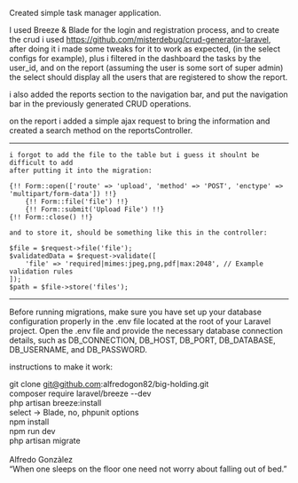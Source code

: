 Created simple task manager application.

I used Breeze & Blade for the login and registration process, and to create the crud i used https://github.com/misterdebug/crud-generator-laravel, after doing it i made some tweaks for it to work as expected, (in the select configs for example), plus i filtered in the dashboard the tasks by the user_id, and on the report (assuming the user is some sort of super admin) the select should display all the users that are registered to show the report.

i also added the reports section to the navigation bar, and put the navigation bar in the previously generated CRUD operations.

on the report i added a simple ajax request to bring the information and created a search method on the reportsController.


--------------------


    i forgot to add the file to the table but i guess it shoulnt be difficult to add
    after putting it into the migration:

    {!! Form::open(['route' => 'upload', 'method' => 'POST', 'enctype' => 'multipart/form-data']) !!}
        {!! Form::file('file') !!}
        {!! Form::submit('Upload File') !!}
    {!! Form::close() !!}

    and to store it, should be something like this in the controller:

    $file = $request->file('file');
    $validatedData = $request->validate([
        'file' => 'required|mimes:jpeg,png,pdf|max:2048', // Example validation rules
    ]);
    $path = $file->store('files');


--------------------

Before running migrations, make sure you have set up your database configuration properly in the .env file located at the root of your Laravel project. Open the .env file and provide the necessary database connection details, such as DB_CONNECTION, DB_HOST, DB_PORT, DB_DATABASE, DB_USERNAME, and DB_PASSWORD.

instructions to make it work:

git clone git@github.com:alfredogon82/big-holding.git<br>
composer require laravel/breeze --dev<br>
php artisan breeze:install<br>
select -> Blade, no, phpunit options<br>
npm install<br>
npm run dev<br>
php artisan migrate<br>
<br>
Alfredo Gonzàlez
<br>
“When one sleeps on the floor one need not worry about falling out of bed.”


